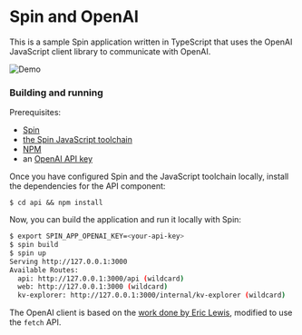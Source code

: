 # Spin and OpenAI

This is a sample Spin application written in TypeScript that uses the OpenAI
JavaScript client library to communicate with OpenAI.

![Demo](./demo.gif)

### Building and running

Prerequisites:

- [Spin](https://developer.fermyon.com/spin)
- [the Spin JavaScript toolchain](https://developer.fermyon.com/spin/javascript-components)
- [NPM](https://docs.npmjs.com/downloading-and-installing-node-js-and-npm)
- an [OpenAI API key](https://openai.com/blog/openai-api)

Once you have configured Spin and the JavaScript toolchain locally, install the
dependencies for the API component:

```
$ cd api && npm install
```

Now, you can build the application and run it locally with Spin:

```bash
$ export SPIN_APP_OPENAI_KEY=<your-api-key>
$ spin build
$ spin up
Serving http://127.0.0.1:3000
Available Routes:
  api: http://127.0.0.1:3000/api (wildcard)
  web: http://127.0.0.1:3000 (wildcard)
  kv-explorer: http://127.0.0.1:3000/internal/kv-explorer (wildcard)
```

The OpenAI client is based on the [work done by Eric Lewis](https://github.com/ericlewis/openai-node),
modified to use the `fetch` API.

